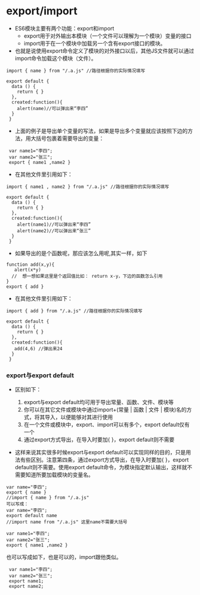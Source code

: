 # export/import
- ES6模块主要有两个功能：export和import
    - export用于对外输出本模块（一个文件可以理解为一个模块）变量的接口
    - import用于在一个模块中加载另一个含有export接口的模块。
- 也就是说使用export命令定义了模块的对外接口以后，其他JS文件就可以通过import命令加载这个模块（文件）。

````
import { name } from "/.a.js" //路径根据你的实际情况填写

````
````
export default {
  data () {
    return { }
  },
  created:function(){
    alert(name)//可以弹出来“李四”
  }
 }
 ````

- 上面的例子是导出单个变量的写法，如果是导出多个变量就应该按照下边的方法，用大括号包裹着需要导出的变量：
````
 var name1="李四";
 var name2="张三";
 export { name1 ,name2 }
 ````
- 在其他文件里引用如下：

````
import { name1 , name2 } from "/.a.js" //路径根据你的实际情况填写
````
````
export default {
  data () {
    return { }
  },
  created:function(){
    alert(name1)//可以弹出来“李四”
    alert(name2)//可以弹出来“张三”
  }
 }
 ````
- 如果导出的是个函数呢，那应该怎么用呢,其实一样，如下
````
function add(x,y){
   alert(x*y)
  //  想一想如果这里是个返回值比如： return x-y，下边的函数怎么引用
}
export { add }

````

- 在其他文件里引用如下：

````
import { add } from "/.a.js" //路径根据你的实际情况填写

````
````
export default {
  data () {
    return { }
  },
  created:function(){
   add(4,6) //弹出来24
  }
 }

````

### export与export default
- 区别如下：
    1. export与export default均可用于导出常量、函数、文件、模块等
    2. 你可以在其它文件或模块中通过import+(常量 | 函数 | 文件 | 模块)名的方式，将其导入，以便能够对其进行使用
    3. 在一个文件或模块中，export、import可以有多个，export default仅有一个
    4. 通过export方式导出，在导入时要加{ }，export default则不需要

- 这样来说其实很多时候export与export default可以实现同样的目的，只是用法有些区别。注意第四条，通过export方式导出，在导入时要加{ }，export default则不需要。使用export default命令，为模块指定默认输出，这样就不需要知道所要加载模块的变量名。

````
var name="李四";
export { name }
//import { name } from "/.a.js" 
可以写成：
var name="李四";
export default name
//import name from "/.a.js" 这里name不需要大括号
````
 


````
var name1="李四";
var name2="张三";
export { name1 ,name2 }
 ````

也可以写成如下，也是可以的，import跟他类似。
````
 var name1="李四";
 var name2="张三";
 export name1;
 export name2;
 ````